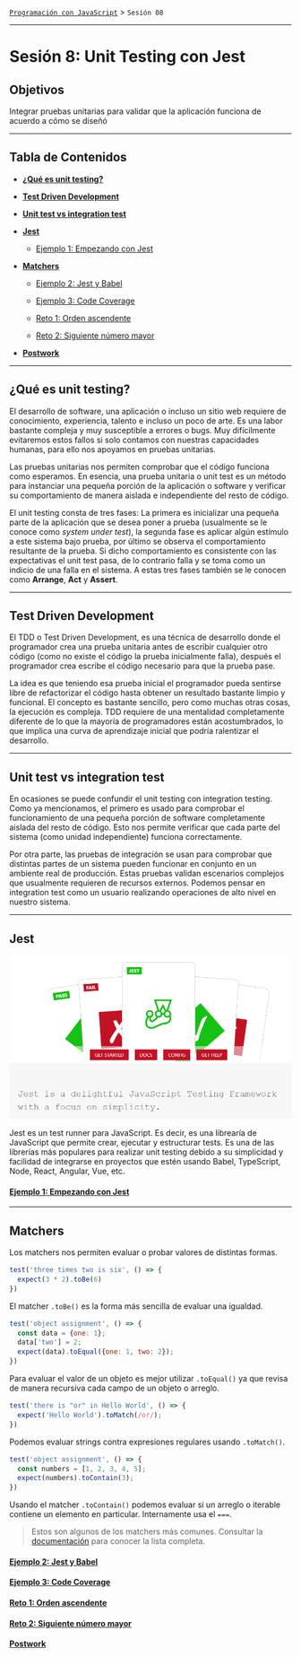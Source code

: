 [`Programación con JavaScript`](../Readme.md) > `Sesión 08`

---

# Sesión 8: Unit Testing con Jest

## Objetivos

Integrar pruebas unitarias para validar que la aplicación funciona de acuerdo a cómo se diseñó

---

## Tabla de Contenidos

- **[¿Qué es unit testing?](#qué-es-unit-testing)**

- **[Test Driven Development](#test-driven-development)**

- **[Unit test vs integration test](#unit-test-vs-integration-test)**

- **[Jest](#jest)**

    - [Ejemplo 1: Empezando con Jest](./Ejemplo-01/Readme.md)

- **[Matchers](#matchers)**
    
    - [Ejemplo 2: Jest y Babel](./Ejemplo-02/Readme.md)
    
    - [Ejemplo 3: Code Coverage](./Ejemplo-03/Readme.md)
    
    - [Reto 1: Orden ascendente](./Reto-01/Readme.md)
    
    - [Reto 2: Siguiente número mayor](./Reto-02/Readme.md)

- **[Postwork](./Postwork/Readme.md)**
 
---

## ¿Qué es unit testing?

El desarrollo de software, una aplicación o incluso un sitio web requiere de conocimiento, experiencia, talento e
incluso un poco de arte. Es una labor bastante compleja y muy susceptible a errores o bugs. Muy difícilmente evitaremos
estos fallos si solo contamos con nuestras capacidades humanas, para ello nos apoyamos en pruebas unitarias.

Las pruebas unitarias nos permiten comprobar que el código funciona como esperamos. En esencia, una prueba unitaria o
unit test es un método para instanciar una pequeña porción de la aplicación o software y verificar su comportamiento de
manera aislada e independiente del resto de código. 

El unit testing consta de tres fases: La primera es inicializar una pequeña parte de la aplicación que se desea poner a
prueba (usualmente se le conoce como _system under test_), la segunda fase es aplicar algún estímulo a este sistema bajo
prueba, por último se observa el comportamiento resultante de la prueba. Si dicho comportamiento es consistente con las
expectativas el unit test pasa, de lo contrario falla y se toma como un indicio de una falla en el sistema. A estas tres
fases también se le conocen como **Arrange**, **Act** y **Assert**.

---

## Test Driven Development

El TDD o Test Driven Development, es una técnica de desarrollo donde el programador crea una prueba unitaria antes de 
escribir cualquier otro código (como no existe el código la prueba inicialmente falla), después el programador crea
escribe el código necesario para que la prueba pase.

La idea es que teniendo esa prueba inicial el programador pueda sentirse libre de refactorizar el código hasta obtener
un resultado bastante limpio y funcional. El concepto es bastante sencillo, pero como muchas otras cosas, la ejecución
es compleja. TDD requiere de una mentalidad completamente diferente de lo que la mayoría de programadores están 
acostumbrados, lo que implica una curva de aprendizaje inicial que podría ralentizar el desarrollo.

---

## Unit test vs integration test

En ocasiones se puede confundir el unit testing con integration testing. Como ya mencionamos, el primero es usado para
comprobar el funcionamiento de una pequeña porción de software completamente aislada del resto de código. Esto nos
permite verificar que cada parte del sistema (como unidad independiente) funciona correctamente.

Por otra parte, las pruebas de integración se usan para comprobar que distintas partes de un sistema pueden funcionar
en conjunto en un ambiente real de producción. Estas pruebas validan escenarios complejos que usualmente requieren de 
recursos externos. Podemos pensar en integration test como un usuario realizando operaciones de alto nivel en nuestro 
sistema.

---

## Jest

![Jest](./assets/jest.png)

Jest es un test runner para JavaScript. Es decir, es una librearía de JavaScript que permite crear, ejecutar y 
estructurar tests. Es una de las librerías más populares para realizar unit testing debido a su simplicidad y facilidad 
de integrarse en proyectos que estén usando Babel, TypeScript, Node, React, Angular, Vue, etc.

#### [Ejemplo 1: Empezando con Jest](./Ejemplo-01/Readme.md)

---

## Matchers

Los matchers nos permiten evaluar o probar valores de distintas formas.

```javascript
test('three times two is six', () => {
  expect(3 * 2).toBe(6)
})
```

El matcher `.toBe()` es la forma más sencilla de evaluar una igualdad. 

```javascript
test('object assignment', () => {
  const data = {one: 1};
  data['two'] = 2;
  expect(data).toEqual({one: 1, two: 2});
})
```

Para evaluar el valor de un objeto es mejor utilizar `.toEqual()` ya que revisa de manera recursiva cada campo de un 
objeto o arreglo.

```javascript
test('there is "or" in Hello World', () => {
  expect('Hello World').toMatch(/or/);
})
```

Podemos evaluar strings contra expresiones regulares usando `.toMatch()`.

```javascript
test('object assignment', () => {
  const numbers = [1, 2, 3, 4, 5];
  expect(numbers).toContain(3);
})
```

Usando el matcher `.toContain()` podemos evaluar si un arreglo o iterable contiene un elemento en particular. 
Internamente usa el `===`.

> Estos son algunos de los matchers más comunes. Consultar la [documentación](https://jestjs.io/docs/en/expect) para 
> conocer la lista completa.

#### [Ejemplo 2: Jest y Babel](./Ejemplo-02/Readme.md)

#### [Ejemplo 3: Code Coverage](./Ejemplo-03/Readme.md)

#### [Reto 1: Orden ascendente](./Reto-01/Readme.md)

#### [Reto 2: Siguiente número mayor](./Reto-02/Readme.md)

#### [Postwork](./Postwork/Readme.md)
